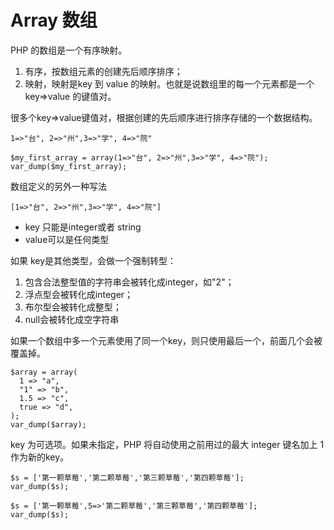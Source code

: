# Array 数组
PHP 的数组是一个有序映射。
1. 有序，按数组元素的创建先后顺序排序；
2. 映射，映射是key 到 value 的映射。也就是说数组里的每一个元素都是一个key=>value 的键值对。

很多个key=>value键值对，根据创建的先后顺序进行排序存储的一个数据结构。

```
1=>"台", 2=>"州",3=>"学", 4=>"院"
```
```
$my_first_array = array(1=>"台", 2=>"州",3=>"学", 4=>"院");
var_dump($my_first_array);
```
数组定义的另外一种写法
```
[1=>"台", 2=>"州",3=>"学", 4=>"院"]
```
- key 只能是integer或者 string
- value可以是任何类型

如果 key是其他类型，会做一个强制转型：
1. 包含合法整型值的字符串会被转化成integer，如"2"；
2. 浮点型会被转化成integer；
3. 布尔型会被转化成整型；
4. null会被转化成空字符串

如果一个数组中多一个元素使用了同一个key，则只使用最后一个，前面几个会被覆盖掉。
```
$array = array(  
  1 => "a",  
  "1" => "b",  
  1.5 => "c",  
  true => "d",  
);  
var_dump($array);
```

key 为可选项。如果未指定，PHP 将自动使用之前用过的最大 integer 键名加上 1 作为新的key。

```
$s = ['第一颗草莓','第二颗草莓','第三颗草莓','第四颗草莓'];
var_dump($s);
```
```
$s = ['第一颗草莓',5=>'第二颗草莓','第三颗草莓','第四颗草莓'];
var_dump($s);
```



<!--stackedit_data:
eyJoaXN0b3J5IjpbMTIxOTk0NzE0OF19
-->
